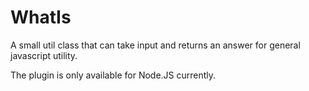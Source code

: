 # WhatIs
A small util class that can take input and returns an answer for general javascript utility.

The plugin is only available for Node.JS currently.
